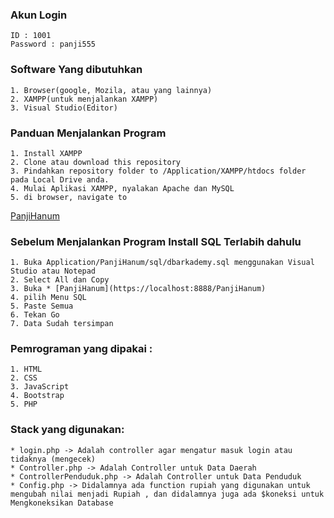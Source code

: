### Akun Login
 
    ID : 1001
    Password : panji555
  
### Software Yang dibutuhkan
    1. Browser(google, Mozila, atau yang lainnya)
    2. XAMPP(untuk menjalankan XAMPP)
    3. Visual Studio(Editor)

### Panduan Menjalankan Program
    1. Install XAMPP
    2. Clone atau download this repository
    3. Pindahkan repository folder to /Application/XAMPP/htdocs folder pada Local Drive anda.
    4. Mulai Aplikasi XAMPP, nyalakan Apache dan MySQL
    5. di browser, navigate to 
   [PanjiHanum](https://localhost:8888/PanjiHanum)

  
### Sebelum Menjalankan Program Install SQL Terlabih dahulu
    1. Buka Application/PanjiHanum/sql/dbarkademy.sql menggunakan Visual Studio atau Notepad
    2. Select All dan Copy 
    3. Buka * [PanjiHanum](https://localhost:8888/PanjiHanum)
    4. pilih Menu SQL
    5. Paste Semua
    6. Tekan Go
    7. Data Sudah tersimpan
  
### Pemrograman  yang dipakai :
    1. HTML
    2. CSS
    3. JavaScript
    4. Bootstrap
    5. PHP
 
### Stack yang digunakan:
    * login.php -> Adalah controller agar mengatur masuk login atau tidaknya (mengecek)
    * Controller.php -> Adalah Controller untuk Data Daerah
    * ControllerPenduduk.php -> Adalah Controller untuk Data Penduduk
    * Config.php -> Didalamnya ada function rupiah yang digunakan untuk mengubah nilai menjadi Rupiah , dan didalamnya juga ada $koneksi untuk Mengkoneksikan Database
